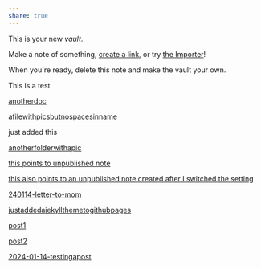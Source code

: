 ```yaml
---
share: true
---
```





This is your new *vault*.

Make a note of something, [create a link](create%20a%20link.md), or try [the Importer](https://help.obsidian.md/Plugins/Importer)!

When you're ready, delete this note and make the vault your own.

This is a test

[anotherdoc](./anotherdoc.md)

[afilewithpicsbutnospacesinname](./afilewithpicsbutnospacesinname.md) 

just added this


[anotherfolderwithapic](./anotherfolderwithapic.md) 


[ this points to unpublished note](unpublishenote.md)

[ this also points to an unpublished note created after I switched the setting](unpubl2.md)


[240114-letter-to-mom](./LettersToMom/240114-letter-to-mom.md) 

[justaddedajekyllthemetogithubpages](./justaddedajekyllthemetogithubpages.md)


[post1](./_posts/post1.md)

[post2](./_posts/post2.md)

[2024-01-14-testingapost](./_posts/2024-01-14-testingapost.md)


